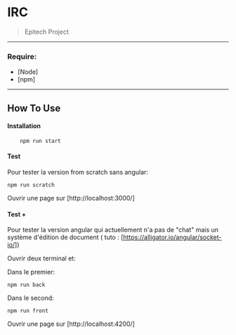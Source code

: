 # IRC

> Epitech Project

---

### Require: 

- [Node]
- [npm]

---

## How To Use

#### Installation

```
    npm run start
```

#### Test

Pour tester la version from scratch sans angular: 

```
npm run scratch
``` 

Ouvrir une page sur [http://localhost:3000/]


#### Test +

Pour tester la version angular qui actuellement n'a pas de "chat" mais un système d'édition de document
( tuto : [https://alligator.io/angular/socket-io/])

Ouvrir deux terminal et:

Dans le premier: 

```
npm run back
```

Dans le second: 

```
npm run front
```

Ouvrir une page sur [http://localhost:4200/]